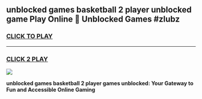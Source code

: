 
## unblocked games basketball 2 player unblocked game Play Online 👋 Unblocked Games #zlubz
<h3>
<a href="https://premium.freeplayer.one?title=unblocked_games_basketball_2_player&ref=21F">CLICK TO PLAY</a></h3>
<hr>

<h3>
<a href="https://premium.freeplayer.one?title=unblocked_games_basketball_2_player&ref=21F">CLICK 2 PLAY</a>
  
</h3>

<a href="https://premium.freeplayer.one?title=unblocked_games_basketball_2_player&ref=21F/"><img src="https://clearcache.store/games.png"></a>


**unblocked games basketball 2 player games unblocked: Your Gateway to Fun and Accessible Online Gaming**
